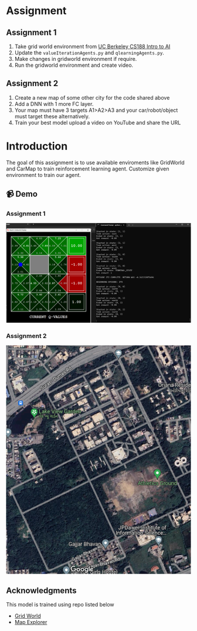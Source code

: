 # Assignment
## Assignment 1
1. Take grid world environment from [UC Berkeley CS188 Intro to AI](http://ai.berkeley.edu/reinforcement.html)
2. Update the `valueIterationAgents.py` and `qlearningAgents.py`.
3. Make changes in gridworld environment if require. 
4. Run the gridworld environment and create video.

## Assignment 2
1. Create a new map of some other city for the code shared above
2. Add a DNN with 1 more FC layer.
3. Your map must have 3 targets A1>A2>A3 and your car/robot/object must target these alternatively.
4. Train your best model upload a video on YouTube and share the URL

# Introduction
The goal of this assignment is to use available enviroments like GridWorld and CarMap to train 
reinforcement learning agent. Customize given environment to train our agent.

## :video_camera: Demo
### Assignment 1
[![Grid World](./images/gridworld_q_learning.png)](./images/GridWordRL.mp4)

### Assignment 2
[![Map Explorer](./images/SVNIT_map.png)](./images/map_explorer.mp4)

## Acknowledgments
This model is trained using repo listed below
* [Grid World](https://github.com/AkashDataScience/q_learning)
* [Map Explorer](https://github.com/AkashDataScience/map_explorer)